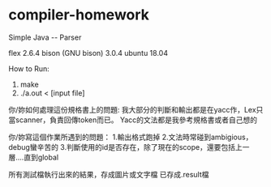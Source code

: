 # compiler-homework
Simple Java -- Parser

flex 2.6.4
bison (GNU bison) 3.0.4
ubuntu 18.04

How to Run:
1.	make
2.	./a.out < [input file]

你/妳如何處理這份規格書上的問題:
我大部分的判斷和輸出都是在yacc作，Lex只當scanner，負責回傳token而已。
Yacc的文法都是我參考規格書或者自己想的

你/妳寫這個作業所遇到的問題：
1.輸出格式跑掉
2.文法時常碰到ambigious，debug蠻辛苦的
3.判斷使用的id是否存在，除了現在的scope，還要包括上一層....直到global

所有測試檔執行出來的結果，存成圖片或文字檔
已存成.result檔
